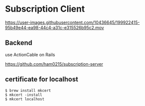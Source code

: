 # Subscription Client

https://user-images.githubusercontent.com/10436645/199922415-95b49e44-ea98-44c4-a31c-e315526b95c2.mov

## Backend
use ActionCable on Rails

https://github.com/ham0215/subscription-server

## certificate for localhost

```
$ brew install mkcert
$ mkcert -install
$ mkcert localhost
```
